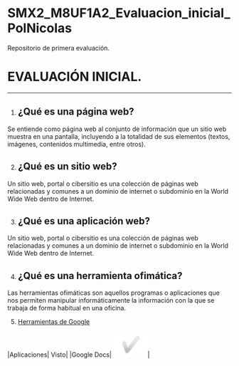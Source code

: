 # SMX2_M8UF1A2_Evaluacion_inicial_PolNicolas
Repositorio de primera evaluación. 

# EVALUACIÓN INICIAL.
 - -- - - - - - - - -  - - - - 
 1. ## ¿Qué es una página web?
 Se entiende como página web al conjunto de información que un sitio web muestra en una pantalla, incluyendo a la totalidad de sus elementos (textos, imágenes, contenidos multimedia, entre otros).

 2. ## ¿Qué es un sitio web?
 Un sitio web​, portal​ o cibersitio es una colección de páginas web relacionadas y comunes a un dominio de internet o subdominio en la World Wide Web dentro de Internet.​​

 3. ## ¿Qué es una aplicación web?
 Un sitio web​, portal​ o cibersitio es una colección de páginas web relacionadas y comunes a un dominio de internet o subdominio en la World Wide Web dentro de Internet.​​

 4. ## ¿Qué es una herramienta ofimática?
 Las herramientas ofimáticas son aquellos programas o aplicaciones que nos permiten manipular informáticamente la información con la que se trabaja de forma habitual en una oficina.

 5. [Herramientas de Google](https://www.google.com/intl/es-419/chrome/browser-tools/)
 
|Aplicaciones|  Visto|
|Google Docs|  ![IMAGEN](https://github.com/DrPol7/SMX2_M8UF1A2_Evaluacion_inicial_PolNicolas/blob/main/VISTO%20PARA%20EL%20CODIGO%20DE%20STUDIO%20CODE.png)|

